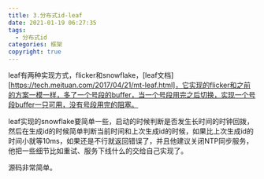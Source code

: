 ```yaml
---
title: 3.分布式id-leaf
date: 2021-01-19 06:27:35
tags:
  - 分布式id
categories: 框架
copyright: true
---
```


leaf有两种实现方式，flicker和snowflake，[leaf文档][https://tech.meituan.com/2017/04/21/mt-leaf.html]，它实现的flicker和之前的方案一模一样，多了一个号段的buffer，当一个号段用完之后切换，实现一个号段buffer一只可用，没有号段用完的阻塞。

leaf实现的snowflake要简单一些，启动的时候判断是否发生长时间的时钟回拨，然后在生成id的时候简单判断当前时间和上次生成id的时候，如果比上次生成id的时间小就等10ms，如果还是不行就返回错误了，并且他建议关闭NTP同步服务，他把一些细节比如重试、服务下线什么的交给自己实现了。

源码非常简单。